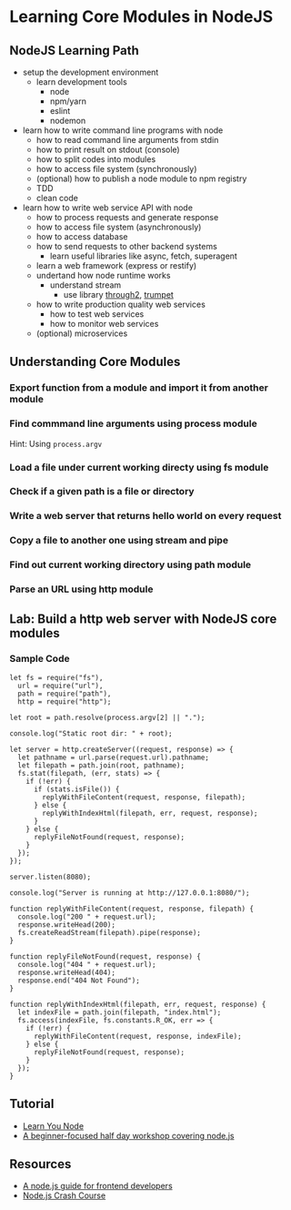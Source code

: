 # Learning Core Modules in NodeJS

## NodeJS Learning Path

- setup the development environment
  - learn development tools
    - node
    - npm/yarn
    - eslint
    - nodemon
- learn how to write command line programs with node
  - how to read command line arguments from stdin
  - how to print result on stdout (console)
  - how to split codes into modules
  - how to access file system (synchronously)
  - (optional) how to publish a node module to npm registry
  - TDD
  - clean code
- learn how to write web service API with node
  - how to process requests and generate response
  - how to access file system (asynchronously)
  - how to access database
  - how to send requests to other backend systems
    - learn useful libraries like async, fetch, superagent
  - learn a web framework (express or restify)
  - undertand how node runtime works
    - understand stream 
      - use library [through2](https://github.com/rvagg/through2), [trumpet](https://github.com/substack/node-trumpet)
  - how to write production quality web services
    - how to test web services
    - how to monitor web services
  - (optional) microservices

## Understanding Core Modules

### Export function from a module and import it from another module

### Find commmand line arguments using process module

Hint: Using `process.argv`

### Load a file under current working directy using fs module

### Check if a given path is a file or directory

### Write a web server that returns hello world on every request

### Copy a file to another one using stream and pipe

### Find out current working directory using path module

### Parse an URL using http module

## Lab: Build a http web server with NodeJS core modules

### Sample Code

```
let fs = require("fs"),
  url = require("url"),
  path = require("path"),
  http = require("http");

let root = path.resolve(process.argv[2] || ".");

console.log("Static root dir: " + root);

let server = http.createServer((request, response) => {
  let pathname = url.parse(request.url).pathname;
  let filepath = path.join(root, pathname);
  fs.stat(filepath, (err, stats) => {
    if (!err) {
      if (stats.isFile()) {
        replyWithFileContent(request, response, filepath);
      } else {
        replyWithIndexHtml(filepath, err, request, response);
      }
    } else {
      replyFileNotFound(request, response);
    }
  });
});

server.listen(8080);

console.log("Server is running at http://127.0.0.1:8080/");

function replyWithFileContent(request, response, filepath) {
  console.log("200 " + request.url);
  response.writeHead(200);
  fs.createReadStream(filepath).pipe(response);
}

function replyFileNotFound(request, response) {
  console.log("404 " + request.url);
  response.writeHead(404);
  response.end("404 Not Found");
}

function replyWithIndexHtml(filepath, err, request, response) {
  let indexFile = path.join(filepath, "index.html");
  fs.access(indexFile, fs.constants.R_OK, err => {
    if (!err) {
      replyWithFileContent(request, response, indexFile);
    } else {
      replyFileNotFound(request, response);
    }
  });
}

```

## Tutorial

- [Learn You Node](https://github.com/workshopper/learnyounode)
- [A beginner-focused half day workshop covering node.js](https://github.com/kwhinnery/node-workshop)

## Resources

- [A node.js guide for frontend developers](https://blog.bloomca.me/2018/06/21/nodejs-guide-for-frontend-developers.html)
- [Node.js Crash Course](https://www.youtube.com/watch?v=fBNz5xF-Kx4)